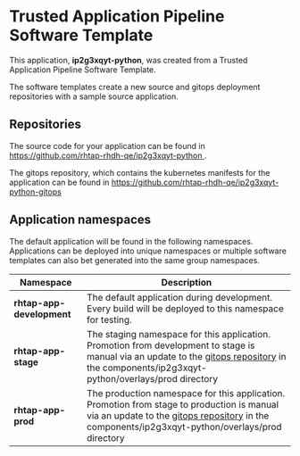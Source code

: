 # Trusted Application Pipeline Software Template

This application, **ip2g3xqyt-python**, was created from a Trusted Application Pipeline Software Template.

The software templates create a new source and gitops deployment repositories with a sample source application. 

## Repositories

The source code for your application can be found in [https://github.com/rhtap-rhdh-qe/ip2g3xqyt-python ](https://github.com/rhtap-rhdh-qe/ip2g3xqyt-python ).
 
The gitops repository, which contains the kubernetes manifests for the application can be found in 
[https://github.com/rhtap-rhdh-qe/ip2g3xqyt-python-gitops ](https://github.com/rhtap-rhdh-qe/ip2g3xqyt-python-gitops ) 

## Application namespaces 

The default application will be found in the following namespaces. Applications can be deployed into unique namespaces or multiple software templates can also bet generated into the same group namespaces.  

|  Namespace   |  Description   |  
| -------- | -------- |   
| **rhtap-app-development** | The default application during development. Every build will be deployed to this namespace for testing. | 
| **rhtap-app-stage** | The staging namespace for this application. Promotion from development to stage is manual via an update to the [gitops repository](https://github.com/rhtap-rhdh-qe/ip2g3xqyt-python-gitops ) in the components/ip2g3xqyt-python/overlays/prod directory |  
| **rhtap-app-prod** | The production namespace for this application. Promotion from stage to production is manual via an update to the [gitops repository](https://github.com/rhtap-rhdh-qe/ip2g3xqyt-python-gitops ) in the components/ip2g3xqyt-python/overlays/prod directory | 